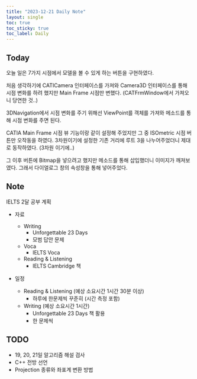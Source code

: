 ```yaml
---
title: "2023-12-21 Daily Note"
layout: single
toc: true
toc_sticky: true
toc_label: Daily
---
```


## Today

오늘 일은 7가지 시점에서 모델을 볼 수 있게 하는 버튼을 구현하였다.

처음 생각하기에 CATICamera 인터페이스를 가져와 Camera3D 인터페이스를 통해 시점 변화를 하려 했지만 Main Frame 시점만 변했다. (CATFrmWindow에서 가져오니 당연한 것..)

3DNavigation에서 시점 변화를 주기 위해선 ViewPoint를 객체를 가져와 메소드를 통해 시점 변화를 주면 된다. 

CATIA Main Frame 시점 뷰 기능이랑 같이 설정해 주었지만 그 중 ISOmetric 시점 버튼만 오작동을 하였다. 3차원이기에 설정한 기존 거리에 루트 3을 나누어주었더니 제대로 동작하였다. (3차원 이기에..)

그 이후 버튼에 Bitmap을 넣으려고 했지만 메소드를 통해 삽입했더니 이미지가 깨져보였다. 그래서 다이얼로그 창의 속성창을 통해 넣어주었다.  


## Note
IELTS 2달 공부 계획
-  자료
   -  Writing
      -  Unforgettable 23 Days
      -  모범 답안 문제
   -  Voca
      -  IELTS Voca
   -  Reading & Listening
      -  IELTS Cambridge 책 

- 일정
  - Reading & Listening (예상 소요시간 1시간 30분 이상)
    - 하루에 한문제씩 꾸준히 (시간 측정 포함)
  - Writing (예상 소요시간 1시간)
    - Unforgettable 23 Days 책 활용
    - 한 문제씩


## TODO

- 19, 20, 21일 알고리즘 해설 검사
- C++ 전방 선언
- Projection 종류와 좌표계 변환 방법
